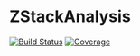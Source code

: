 # ZStackAnalysis

[![Build Status](https://github.com/Jhko725/ZStackAnalysis.jl/workflows/CI/badge.svg)](https://github.com/Jhko725/ZStackAnalysis.jl/actions)
[![Coverage](https://codecov.io/gh/Jhko725/ZStackAnalysis.jl/branch/master/graph/badge.svg)](https://codecov.io/gh/Jhko725/ZStackAnalysis.jl)
